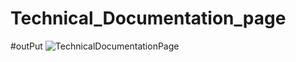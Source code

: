 # Technical_Documentation_page

#outPut
![TechnicalDocumentationPage](https://github.com/rajnaik44/Technical_Documentation_page/assets/114856688/787e3fa8-a687-4c99-9765-a080cdc801f9)
